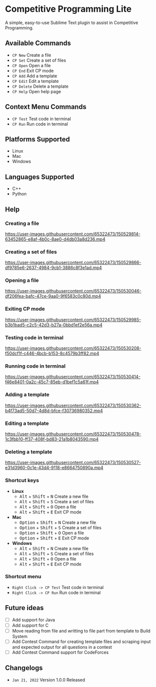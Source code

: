 # Competitive Programming Lite
A simple, easy-to-use Sublime Text plugin to assist in Competitive Programming.

## Available Commands
- `CP New` Create a file
- `CP Set` Create a set of files
- `CP Open` Open a file
- `CP End` Exit CP mode
- `CP Add` Add a template
- `CP Edit` Edit a template
- `CP Delete` Delete a template
- `CP Help` Open help page

## Context Menu Commands
- `CP Test` Test code in terminal
- `CP Run` Run code in terminal

## Platforms Supported
- Linux
- Mac
- Windows

## Languages Supported
- C++
- Python

## Help

### Creating a file
https://user-images.githubusercontent.com/65322473/150529814-63452865-e8af-4b0c-8ae0-d4db03a8d236.mp4

### Creating a set of files
https://user-images.githubusercontent.com/65322473/150529866-df9785e6-2637-4984-9cb1-3886c8f3e1ad.mp4

### Opening a file
https://user-images.githubusercontent.com/65322473/150530046-df206fea-bafc-47ce-9aa0-9f6583c0c80d.mp4

### Exiting CP mode
https://user-images.githubusercontent.com/65322473/150529985-b3b1bad5-c2c5-42d3-b27a-0bbd1ef2e56a.mp4

### Testing code in terminal
https://user-images.githubusercontent.com/65322473/150530208-f50dcf1f-c446-4bcb-b153-8c4579b3ff82.mp4

### Running code in terminal
https://user-images.githubusercontent.com/65322473/150530414-f46e8401-0a2c-45c7-85eb-d1bef1c5a61f.mp4

### Adding a template
https://user-images.githubusercontent.com/65322473/150530362-b4f73ad5-50d7-4d8d-bfce-f30736980352.mp4

### Editing a template
https://user-images.githubusercontent.com/65322473/150530478-1c3fbb10-ff37-408f-bd83-21a1b8043590.mp4

### Deleting a template
https://user-images.githubusercontent.com/65322473/150530527-e31d3960-0c1e-43d4-9118-e8664750890a.mp4

### Shortcut keys
- **Linux**
  - <kbd>Alt</kbd> + <kbd>Shift</kbd> + <kbd>N</kbd> Create a new file
  - <kbd>Alt</kbd> + <kbd>Shift</kbd> + <kbd>S</kbd> Create a set of files
  - <kbd>Alt</kbd> + <kbd>Shift</kbd> + <kbd>O</kbd> Open a file
  - <kbd>Alt</kbd> + <kbd>Shift</kbd> + <kbd>E</kbd> Exit CP mode
- **Mac**
  - <kbd>Option</kbd> + <kbd>Shift</kbd> + <kbd>N</kbd> Create a new file
  - <kbd>Option</kbd> + <kbd>Shift</kbd> + <kbd>S</kbd> Create a set of files
  - <kbd>Option</kbd> + <kbd>Shift</kbd> + <kbd>O</kbd> Open a file
  - <kbd>Option</kbd> + <kbd>Shift</kbd> + <kbd>E</kbd> Exit CP mode
- **Windows**
  - <kbd>Alt</kbd> + <kbd>Shift</kbd> + <kbd>N</kbd> Create a new file
  - <kbd>Alt</kbd> + <kbd>Shift</kbd> + <kbd>S</kbd> Create a set of files
  - <kbd>Alt</kbd> + <kbd>Shift</kbd> + <kbd>O</kbd> Open a file
  - <kbd>Alt</kbd> + <kbd>Shift</kbd> + <kbd>E</kbd> Exit CP mode

### Shortcut menu
- `Right Click -> CP Test` Test code in terminal
- `Right Click -> CP Run` Run code in terminal

## Future ideas
- [ ] Add support for Java
- [ ] Add support for C
- [ ] Move reading from file and writting to file part from template to Build System
- [ ] Add Contest Command for creating template files and scraping input and expected output for all questions in a contest
- [ ] Add Contest Command support for CodeForces

## Changelogs
- `Jan 21, 2022` Version 1.0.0 Released


